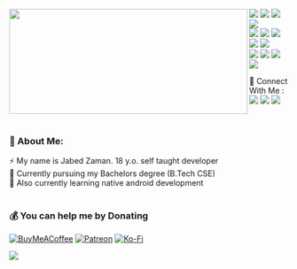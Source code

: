 <p>
  <img align="left" width="430" height="190" src="https://github-readme-stats.vercel.app/api?username=jabedzaman&theme=dark&hide_border=false&include_all_commits=true&count_private=true"/>
  <p >  
    <img src="https://img.shields.io/badge/-React-FA6400?style=flat-square&logo=React&logoColor=white"/>
    <img src="https://img.shields.io/badge/-tailwindcss-EC4D37?style=flat-square&logo=tailwindcss&logoColor=white"/>
    <img src="https://img.shields.io/badge/-Next-42B883?style=flat-square&logo=next.js&logoColor=white"/>
    <img src="https://img.shields.io/badge/-Firebase-F6820D?style=flat-square&logo=FireBase&logoColor=white"/><br/>
    <img src="https://img.shields.io/badge/-Github-181717?style=flat-square&logo=GitHub&logoColor=white"/>
    <img src="https://img.shields.io/badge/-Git-F44D27?style=flat-square&logo=Git&logoColor=white"/>
    <img src="https://img.shields.io/badge/-Slack-E01563?style=flat-square&logo=Slack&logoColor=white"/>
    <img src="https://img.shields.io/badge/-Python-5e8d5a?style=flat-square&logo=Python&logoColor=white"/>
    <img src="https://img.shields.io/badge/-HTML5-E34F26?style=flat-square&logo=HTML5&logoColor=white"/><br/>
    <img src="https://img.shields.io/badge/-CSS3-1572B6?style=flat-square&logo=CSS3&logoColor=white"/>
    <!-- <img src="https://img.shields.io/badge/-Manjaro-34BE5B?style=flat-square&logo=Manjaro&logoColor=white"/> -->
    <img src="https://img.shields.io/badge/-ubuntu-A80030?style=flat-square&logo=Ubuntu&logoColor=white"/>
    <img src="https://img.shields.io/badge/-Javascript-336791?style=flat-square&logo=Javascript&logoColor=white"/>
    <!--<img src="https://img.shields.io/badge/-Google%20Cloud-4285F4?style=flat-square&logo=Google%20Cloud&logoColor=white"/>-->
    <img src="https://img.shields.io/badge/-Heroku-6762a6?style=flat-square&logo=heroku&logoColor=white"/>
  </p>
</p>
<p>
  📣 Connect With Me :<br/>
  <a href="mailto:jabedzaman2004@gmail.com?subject=[GitHub]%20🔥%20Want%20To%20contact&body=Good%20Morning%20Shabinder%20..."><img src="https://img.shields.io/badge/e‑mail-D14836.svg?style=for-the-badge&logo=GMail&logoColor=white"/></a>
  <a href="https://twitter.com/xenseee"><img src="https://img.shields.io/badge/twitter-E4405F.svg?style=for-the-badge&logo=twitter&logoColor=white"/></a>
  <a href="https://linkedin.com/in/jabedzaman"><img src="https://img.shields.io/badge/linkedin-0077B5.svg?style=for-the-badge&logo=linkedin&logoColor=white"/></a>
</p>
</br>

### 🚀 About Me:
⚡ My name is Jabed Zaman. 18 y.o. self taught developer<br>
🔭 Currently pursuing my Bachelors degree (B.Tech CSE)<br>
🌱 Also currently learning native android development<br><br>

### 💰 You can help me by Donating
[![BuyMeACoffee](https://img.shields.io/badge/Buy%20Me%20a%20Coffee-ffdd00?style=for-the-badge&logo=buy-me-a-coffee&logoColor=black)](https://buymeacoffee.com/xense)
[![Patreon](https://img.shields.io/badge/Patreon-F96854?style=for-the-badge&logo=patreon&logoColor=white)](https://patreon.com/xenseee) 
[![Ko-Fi](https://img.shields.io/badge/Ko--fi-F16061?style=for-the-badge&logo=ko-fi&logoColor=white)](https://ko-fi.com/xenseee)  
  
[![](https://visitcount.itsvg.in/api?id=jabedzaman&icon=0&color=0)](https://visitcount.itsvg.in)

<!--START_SECTION:waka-->
<!--END_SECTION:waka-->
